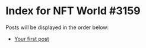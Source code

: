 # Index for NFT World #3159
Posts will be displayed in the order below:

- [Your first post](./001-first.md)

